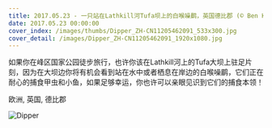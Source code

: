 ```yaml
---
title: 2017.05.23 - 一只站在Lathkill河Tufa坝上的白喉噪鹛，英国德比郡 (© Ben Hall/Minden Pictures)
date: 2017.05.23 00:00:00
cover_index: /images/thumbs/Dipper_ZH-CN11205462091_533x300.jpg
cover_detail: /images/Dipper_ZH-CN11205462091_1920x1080.jpg
---
```


如果你在峰区国家公园徒步旅行，也许你该在Lathkill河上的Tufa大坝上驻足片刻，因为在大坝边你将有机会看到站在水中或者栖息在岸边的白喉噪鹛，它们正在耐心的捕食甲虫和小鱼，如果足够幸运，你也许可以亲眼见识到它们的捕食本领！

欧洲, 英国, 德比郡

![Dipper](/images/Dipper_ZH-CN11205462091_1920x1080.jpg)
